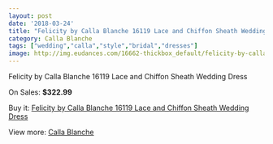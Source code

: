 ```yaml
---
layout: post
date: '2018-03-24'
title: "Felicity by Calla Blanche 16119 Lace and Chiffon Sheath Wedding Dress"
category: Calla Blanche
tags: ["wedding","calla","style","bridal","dresses"]
image: http://img.eudances.com/16662-thickbox_default/felicity-by-calla-blanche-16119-lace-and-chiffon-sheath-wedding-dress.jpg
---
```

Felicity by Calla Blanche 16119 Lace and Chiffon Sheath Wedding Dress

On Sales: **$322.99**
<a href="https://www.eudances.com/en/calla-blanche/4897-felicity-by-calla-blanche-16119-lace-and-chiffon-sheath-wedding-dress.html"><amp-img layout="responsive" width="600" height="600" src="//img.eudances.com/16662-thickbox_default/felicity-by-calla-blanche-16119-lace-and-chiffon-sheath-wedding-dress.jpg" alt="Felicity by Calla Blanche 16119 Lace and Chiffon Sheath Wedding Dress 0" /></a>
<a href="https://www.eudances.com/en/calla-blanche/4897-felicity-by-calla-blanche-16119-lace-and-chiffon-sheath-wedding-dress.html"><amp-img layout="responsive" width="600" height="600" src="//img.eudances.com/16665-thickbox_default/felicity-by-calla-blanche-16119-lace-and-chiffon-sheath-wedding-dress.jpg" alt="Felicity by Calla Blanche 16119 Lace and Chiffon Sheath Wedding Dress 1" /></a>
<a href="https://www.eudances.com/en/calla-blanche/4897-felicity-by-calla-blanche-16119-lace-and-chiffon-sheath-wedding-dress.html"><amp-img layout="responsive" width="600" height="600" src="//img.eudances.com/16664-thickbox_default/felicity-by-calla-blanche-16119-lace-and-chiffon-sheath-wedding-dress.jpg" alt="Felicity by Calla Blanche 16119 Lace and Chiffon Sheath Wedding Dress 2" /></a>
<a href="https://www.eudances.com/en/calla-blanche/4897-felicity-by-calla-blanche-16119-lace-and-chiffon-sheath-wedding-dress.html"><amp-img layout="responsive" width="600" height="600" src="//img.eudances.com/16663-thickbox_default/felicity-by-calla-blanche-16119-lace-and-chiffon-sheath-wedding-dress.jpg" alt="Felicity by Calla Blanche 16119 Lace and Chiffon Sheath Wedding Dress 3" /></a>

Buy it: [Felicity by Calla Blanche 16119 Lace and Chiffon Sheath Wedding Dress](https://www.eudances.com/en/calla-blanche/4897-felicity-by-calla-blanche-16119-lace-and-chiffon-sheath-wedding-dress.html "Felicity by Calla Blanche 16119 Lace and Chiffon Sheath Wedding Dress")

View more: [Calla Blanche](https://www.eudances.com/en/91-calla-blanche "Calla Blanche")